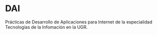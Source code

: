 # DAI
Prácticas de Desarrollo de Aplicaciones para Internet de la especialidad Tecnologías de la Infomación en la UGR.
